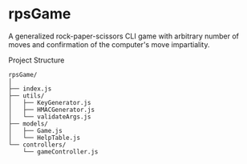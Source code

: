 # rpsGame
A generalized rock-paper-scissors CLI game with arbitrary number of moves and confirmation of the computer's move impartiality.

Project Structure

```
rpsGame/
│
├── index.js
├── utils/
│   ├── KeyGenerator.js
│   ├── HMACGenerator.js
│   └── validateArgs.js
├── models/
│   ├── Game.js
│   └── HelpTable.js
└── controllers/
    └── gameController.js

